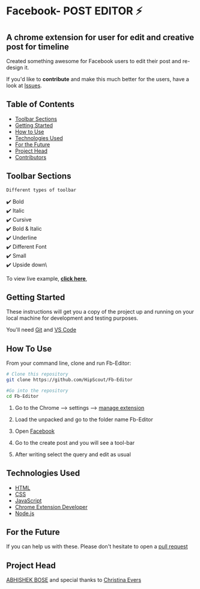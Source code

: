 # Facebook- POST EDITOR ⚡️

## A chrome extension for user for edit and creative post for timeline

<p align="center">


</p>

Created something awesome for Facebook users to edit their post and re-design it.

If you'd like to **contribute** and make this much better for the users, have a look at [Issues](https://github.com/HipScout/Fb-Editor/issues).

## Table of Contents
- [Toolbar Sections](#sections)
- [Getting Started](#getting-started)
- [How to Use](#how-to-use)
- [Technologies Used](#technologies-used)
- [For the Future](#for-the-future)
- [Project Head](#project-head)
- [Contributors](#project-maintainers)

## Toolbar Sections
    Different types of toolbar
✔️ Bold\
✔️ Italic\
✔️ Cursive\
✔️ Bold & Italic\
✔️ Underline\
✔️ Different Font\
✔️ Small\
✔️ Upside down\

To view live example, **[click here](https://github.com/HipScout/Fb-Editor/)**,


## Getting Started

These  instructions will get you a copy of the project up and running on your local machine for development and testing purposes.

You'll need [Git](https://git-scm.com) and [VS Code](https://code.visualstudio.com/download/) 

## How To Use 

From your command line, clone and run Fb-Editor:

```bash
# Clone this repository
git clone https://github.com/HipScout/Fb-Editor

#Go into the repository
cd Fb-Editor
```

1. Go to the Chrome --> settings --> [manage extension](chrome://extensions/)

2. Load the unpacked and go to the folder name Fb-Editor

3. Open [Facebook](https://www.facebook.com/)

4. Go to the create post and you will see a tool-bar 

5. After writing select the query and edit as usual

## Technologies Used 

- [HTML](https://www.w3schools.com/html/)
- [CSS](https://www.w3schools.com/css/)
- [JavaScript](https://www.w3schools.com/js/DEFAULT.asp)
- [Chrome Extension Developer](https://developer.chrome.com/)
- [Node.js](https://nodejs.org/en/)

## For the Future
If you can help us with these. Please don't hesitate to open a [pull request](https://github.com/HipScout/Fb-Editor/pulls)

## Project Head


 [ABHISHEK BOSE](https://www.linkedin.com/in/abhisek-bose/)
 and special thanks to 
 [Christina Evers](https://www.linkedin.com/in/chris-evers-06478a183/)
   

